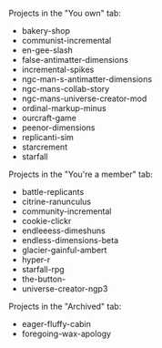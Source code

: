 Projects in the "You own" tab:
* bakery-shop
* communist-incremental
* en-gee-slash
* false-antimatter-dimensions
* incremental-spikes
* ngc-man-s-antimatter-dimensions
* ngc-mans-collab-story
* ngc-mans-universe-creator-mod
* ordinal-markup-minus
* ourcraft-game
* peenor-dimensions
* replicanti-sim
* starcrement
* starfall

Projects in the "You're a member" tab:
* battle-replicants
* citrine-ranunculus
* community-incremental
* cookie-clickr
* endleeess-dimeshuns
* endless-dimensions-beta
* glacier-gainful-ambert
* hyper-r
* starfall-rpg
* the-button-
* universe-creator-ngp3

Projects in the "Archived" tab:
* eager-fluffy-cabin
* foregoing-wax-apology
